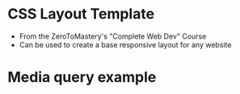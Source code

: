 # CSS Layout Template 

- From the ZeroToMastery's "Complete Web Dev" Course
- Can be used to create a base responsive layout for any website

# Media query example

```css

```